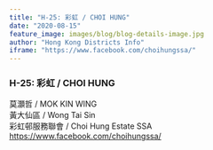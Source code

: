 ```yaml
---
title: "H-25: 彩虹 / CHOI HUNG"
date: "2020-08-15"
feature_image: images/blog/blog-details-image.jpg
author: "Hong Kong Districts Info"
iframe: "https://www.facebook.com/choihungssa/"
---
```


### H-25: 彩虹 / CHOI HUNG  
莫灝哲 / MOK KIN WING  
黃大仙區 / Wong Tai Sin  
彩虹邨服務聯會 / Choi Hung Estate SSA  
https://www.facebook.com/choihungssa/
